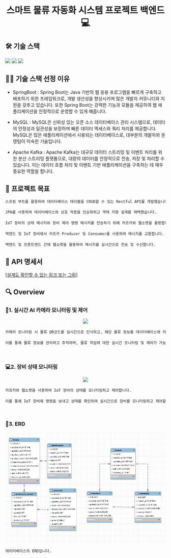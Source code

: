 <h1 align="center">스마트 물류 자동화 시스템 프로젝트 백엔드 💻 </h1>

## 🛠️ 기술 스택

<img src="https://img.shields.io/badge/SpringBoot-6DB33F?style=round&logo=Spring&logoColor=white" /> <img src="https://img.shields.io/badge/MySQL-4479a1?style=round&logo=mysql&logoColor=white" /> <img src="https://img.shields.io/badge/Apache Kafka-231F20?style=round&logo=apache kafka&logoColor=white" />

## 🤹🏻 기술 스택 선정 이유

- SpringBoot : Spring Boot는 Java 기반의 웹 응용 프로그램을 빠르게 구축하고 배포하기 위한 프레임워크로, 개발 생산성을 향상시키며 많은 개발자 커뮤니티와 지원을 갖추고 있습니다. 또한 Spring Boot는 강력한 기능과 모듈을 제공하여 웹 애플리케이션을 안정적으로 운영할 수 있게 해줍니다.

- MySQL : MySQL은 신뢰성 있는 오픈 소스 데이터베이스 관리 시스템으로, 데이터의 안정성과 일관성을 보장하며 빠른 데이터 액세스와 쿼리 처리를 제공합니다. MySQL은 많은 애플리케이션에서 사용되는 데이터베이스로, 대부분의 개발자와 운영팀이 익숙한 기술입니다.

- Apache Kafka : Apache Kafka는 대규모 데이터 스트리밍 및 이벤트 처리를 위한 분산 스트리밍 플랫폼으로, 대량의 데이터를 안정적으로 전송, 저장 및 처리할 수 있습니다. 이는 데이터 흐름 처리 및 이벤트 기반 애플리케이션을 구축하는 데 매우 중요한 역할을 합니다.

## 📌 프로젝트 목표

```sh
스프링 부트를 활용하여 데이터베이스 테이블을 CRUD할 수 있는 Restful API를 개발했습니다.

JPA를 사용하여 데이터베이스와 상호 작용을 단순화하고 객체 지향 설계를 채택했습니다.

IoT 장비의 상태 메시지와 장비 제어 명령 메시지를 전송하기 위해 카프카와 웹소켓을 활용합니다.

백엔드 및 IoT 장비에서 카프카 Producer 및 Consumer를 사용하여 메시지를 교환합니다.

백엔드 및 프론트엔드 간에 웹소켓을 활용하여 메시지를 실시간으로 전송 및 수신합니다.
```

## 📄 API 명세서

[[설계도 확인할 수 있는 링크 또는 그림]](http://xn--2q1b67hujs3c26rdnhe5ultg.xn--h32bi4v.xn--3e0b707e/api/swagger-ui/)

## 🔍 Overview

### 📸1. 실시간 AI 카메라 모니터링 및 제어

<center>
    <img src="./img/pic2.png" />
</center>

```sh
카메라 모니터링 시 물류 QR코드를 실시간으로 인식하고, 해당 물류 정보를 데이터베이스에 저장합니다.

이를 통해 물류 정보를 관리하고 추적하며, 물류 작업에 대한 실시간 모니터링 및 제어가 가능합니다.
```

<br>

### 💻2. 장비 상태 모니터링

<center>
    <img src="./img/pic1.png" />
</center>

```sh
카프카와 웹소켓을 사용하여 IoT 장비의 상태를 모니터링하고 제어합니다.

이를 통해 IoT 장비에 명령을 보내고 상태를 확인하여 실시간으로 장비를 모니터링하고 제어할 수 있습니다.
```

<br>

### 🔎3. ERD

<center>
    <img src="./img/erd.png" />
</center>

```sh
데이터베이스의 ERD입니다.
```
